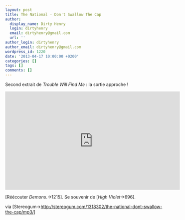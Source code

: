 ```yaml
---
layout: post
title: The National - Don't Swallow The Cap
author:
  display_name: Dirty Henry
  login: dirtyhenry
  email: dirtyhenry@gmail.com
  url: ''
author_login: dirtyhenry
author_email: dirtyhenry@gmail.com
wordpress_id: 1220
date: '2013-04-17 10:00:00 +0200'
categories: []
tags: []
comments: []
---
```

Second extrait de *Trouble Will Find Me* : la sortie approche !

<iframe width="560" height="315" src="http://www.youtube.com/embed/bFnA-8H-5lo" frameborder="0" allowfullscreen></iframe>

[Réécouter *Demons*.->1215]. Se souvenir de [*High Violet*->696].

via [Stereogum->http://stereogum.com/1318302/the-national-dont-swallow-the-cap/mp3/]
